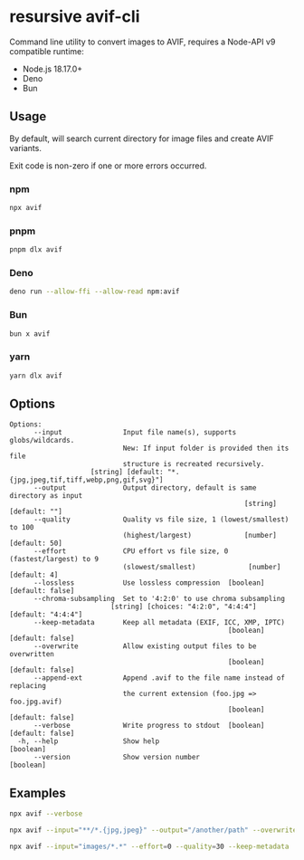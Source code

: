 # resursive avif-cli

Command line utility to convert images to AVIF,
requires a Node-API v9 compatible runtime:

- Node.js 18.17.0+
- Deno
- Bun

## Usage

By default, will search current directory for image files and create AVIF variants.

Exit code is non-zero if one or more errors occurred.

### npm

```sh
npx avif
```

### pnpm

```sh
pnpm dlx avif
```

### Deno

```sh
deno run --allow-ffi --allow-read npm:avif
```

### Bun

```sh
bun x avif
```

### yarn

```sh
yarn dlx avif
```

## Options

```
Options:
      --input               Input file name(s), supports globs/wildcards.
                            New: If input folder is provided then its file
                            structure is recreated recursively.
                    [string] [default: "*.{jpg,jpeg,tif,tiff,webp,png,gif,svg}"]
      --output              Output directory, default is same directory as input
                                                          [string] [default: ""]
      --quality             Quality vs file size, 1 (lowest/smallest) to 100
                            (highest/largest)             [number] [default: 50]
      --effort              CPU effort vs file size, 0 (fastest/largest) to 9
                            (slowest/smallest)             [number] [default: 4]
      --lossless            Use lossless compression  [boolean] [default: false]
      --chroma-subsampling  Set to '4:2:0' to use chroma subsampling
                         [string] [choices: "4:2:0", "4:4:4"] [default: "4:4:4"]
      --keep-metadata       Keep all metadata (EXIF, ICC, XMP, IPTC)
                                                      [boolean] [default: false]
      --overwrite           Allow existing output files to be overwritten
                                                      [boolean] [default: false]
      --append-ext          Append .avif to the file name instead of replacing
                            the current extension (foo.jpg => foo.jpg.avif)
                                                      [boolean] [default: false]
      --verbose             Write progress to stdout  [boolean] [default: false]
  -h, --help                Show help                                  [boolean]
      --version             Show version number                        [boolean]
```

## Examples

```sh
npx avif --verbose
```

```sh
npx avif --input="**/*.{jpg,jpeg}" --output="/another/path" --overwrite
```

```sh
npx avif --input="images/*.*" --effort=0 --quality=30 --keep-metadata
```

